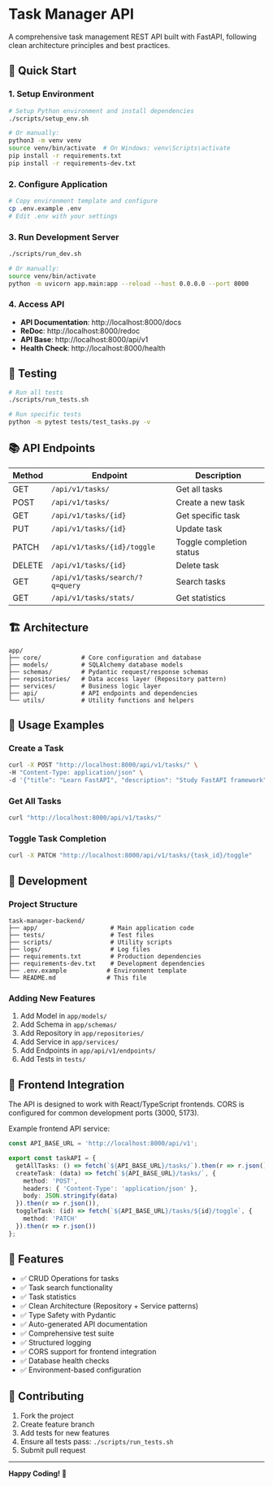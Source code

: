 # Task Manager API

A comprehensive task management REST API built with FastAPI, following clean architecture principles and best practices.

## 🚀 Quick Start

### 1. Setup Environment
```bash
# Setup Python environment and install dependencies
./scripts/setup_env.sh

# Or manually:
python3 -m venv venv
source venv/bin/activate  # On Windows: venv\Scripts\activate
pip install -r requirements.txt
pip install -r requirements-dev.txt
```

### 2. Configure Application
```bash
# Copy environment template and configure
cp .env.example .env
# Edit .env with your settings
```

### 3. Run Development Server
```bash
./scripts/run_dev.sh

# Or manually:
source venv/bin/activate
python -m uvicorn app.main:app --reload --host 0.0.0.0 --port 8000
```

### 4. Access API
- **API Documentation**: http://localhost:8000/docs
- **ReDoc**: http://localhost:8000/redoc
- **API Base**: http://localhost:8000/api/v1
- **Health Check**: http://localhost:8000/health

## 🧪 Testing

```bash
# Run all tests
./scripts/run_tests.sh

# Run specific tests
python -m pytest tests/test_tasks.py -v
```

## 📚 API Endpoints

| Method | Endpoint | Description |
|--------|----------|-------------|
| GET | `/api/v1/tasks/` | Get all tasks |
| POST | `/api/v1/tasks/` | Create a new task |
| GET | `/api/v1/tasks/{id}` | Get specific task |
| PUT | `/api/v1/tasks/{id}` | Update task |
| PATCH | `/api/v1/tasks/{id}/toggle` | Toggle completion status |
| DELETE | `/api/v1/tasks/{id}` | Delete task |
| GET | `/api/v1/tasks/search/?q=query` | Search tasks |
| GET | `/api/v1/tasks/stats/` | Get statistics |

## 🏗️ Architecture

```
app/
├── core/           # Core configuration and database
├── models/         # SQLAlchemy database models
├── schemas/        # Pydantic request/response schemas
├── repositories/   # Data access layer (Repository pattern)
├── services/       # Business logic layer
├── api/            # API endpoints and dependencies
└── utils/          # Utility functions and helpers
```

## 📝 Usage Examples

### Create a Task
```bash
curl -X POST "http://localhost:8000/api/v1/tasks/" \
-H "Content-Type: application/json" \
-d '{"title": "Learn FastAPI", "description": "Study FastAPI framework"}'
```

### Get All Tasks
```bash
curl "http://localhost:8000/api/v1/tasks/"
```

### Toggle Task Completion
```bash
curl -X PATCH "http://localhost:8000/api/v1/tasks/{task_id}/toggle"
```

## 🔧 Development

### Project Structure
```
task-manager-backend/
├── app/                    # Main application code
├── tests/                  # Test files
├── scripts/                # Utility scripts
├── logs/                   # Log files
├── requirements.txt        # Production dependencies
├── requirements-dev.txt    # Development dependencies
├── .env.example           # Environment template
└── README.md              # This file
```

### Adding New Features
1. Add Model in `app/models/`
2. Add Schema in `app/schemas/`
3. Add Repository in `app/repositories/`
4. Add Service in `app/services/`
5. Add Endpoints in `app/api/v1/endpoints/`
6. Add Tests in `tests/`

## 🚀 Frontend Integration

The API is designed to work with React/TypeScript frontends. CORS is configured for common development ports (3000, 5173).

Example frontend API service:
```typescript
const API_BASE_URL = 'http://localhost:8000/api/v1';

export const taskAPI = {
  getAllTasks: () => fetch(`${API_BASE_URL}/tasks/`).then(r => r.json()),
  createTask: (data) => fetch(`${API_BASE_URL}/tasks/`, {
    method: 'POST',
    headers: { 'Content-Type': 'application/json' },
    body: JSON.stringify(data)
  }).then(r => r.json()),
  toggleTask: (id) => fetch(`${API_BASE_URL}/tasks/${id}/toggle`, {
    method: 'PATCH'
  }).then(r => r.json())
};
```

## 🔐 Features

- ✅ CRUD Operations for tasks
- ✅ Task search functionality
- ✅ Task statistics
- ✅ Clean Architecture (Repository + Service patterns)
- ✅ Type Safety with Pydantic
- ✅ Auto-generated API documentation
- ✅ Comprehensive test suite
- ✅ Structured logging
- ✅ CORS support for frontend integration
- ✅ Database health checks
- ✅ Environment-based configuration

## 🤝 Contributing

1. Fork the project
2. Create feature branch
3. Add tests for new features
4. Ensure all tests pass: `./scripts/run_tests.sh`
5. Submit pull request

---

**Happy Coding! 🎉**
